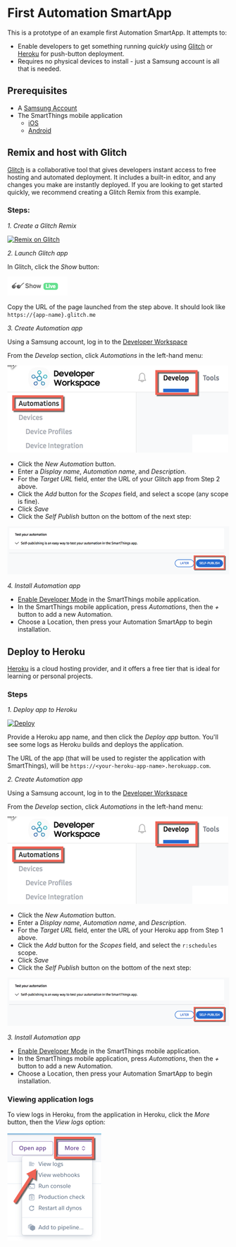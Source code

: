 # First Automation SmartApp

This is a prototype of an example first Automation SmartApp. It attempts to:

- Enable developers to get something running _quickly_ using [Glitch](https://glitch.com) or [Heroku](https://heroku.com) for push-button deployment.
- Requires no physical devices to install - just a Samsung account is all that is needed.

## Prerequisites

- A [Samsung Account](https://account.samsung.com/membership/index.do)
- The SmartThings mobile application
    - [iOS](https://itunes.apple.com/us/app/smartthings-samsung-connect/id1222822904?mt=8&uo=4)
    - [Android](https://play.google.com/store/apps/details?id=com.samsung.android.oneconnect)

## Remix and host with Glitch

[Glitch](https://glitch.com) is a collaborative tool that gives developers instant access to free hosting and automated deployment. It includes a built-in editor, and any changes you make are instantly deployed. If you are looking to get started quickly, we recommend creating a Glitch Remix from this example.

### Steps:

_1. Create a Glitch Remix_ 

[![Remix on Glitch](https://cdn.glitch.com/2703baf2-b643-4da7-ab91-7ee2a2d00b5b%2Fremix-button.svg)](https://glitch.com/edit/#!/import/github/jimmyjames/first-automation-smartapp)

_2. Launch Glitch app_

In Glitch, click the _Show_ button: 

![Show Glitch app](./glitch-show.png)

Copy the URL of the page launched from the step above. It should look like `https://{app-name}.glitch.me`

_3. Create Automation app_

Using a Samsung account, log in to the [Developer Workspace](https://devworkspace.developer.samsung.com/smartthingsconsole/iotweb/site)

From the _Develop_ section, click _Automations_ in the left-hand menu:

![Automations](./workspace-automations-menu.png)
 
- Click the _New Automation_ button.
- Enter a _Display name_, _Automation name_, and _Description_.
- For the _Target URL_ field, enter the URL of your Glitch app from Step 2 above.
- Click the _Add_ button for the _Scopes_ field, and select a scope (any scope is fine).
- Click _Save_
- Click the _Self Publish_ button on the bottom of the next step:

![Self Publish](./workspace-self-publish.png)

_4. Install Automation app_

- [Enable Developer Mode](https://smartthings.developer.samsung.com/docs/guides/testing/developer-mode.html#Enable-Developer-Mode) in the SmartThings mobile application.
- In the SmartThings mobile application, press _Automations_, then the _+_ button to add a new Automation.
- Choose a Location, then press your Automation SmartApp to begin installation.


## Deploy to Heroku

[Heroku](https://heroku.com) is a cloud hosting provider, and it offers a free tier that is ideal for learning or personal projects.

### Steps

_1. Deploy app to Heroku_

[![Deploy](https://www.herokucdn.com/deploy/button.svg)](https://heroku.com/deploy)

Provide a Heroku app name, and then click the _Deploy app_ button. You'll see some logs as Heroku builds and deploys the application.

The URL of the app (that will be used to register the application with SmartThings), will be `https://<your-heroku-app-name>.herokuapp.com`.

_2. Create Automation app_

Using a Samsung account, log in to the [Developer Workspace](https://devworkspace.developer.samsung.com/smartthingsconsole/iotweb/site)

From the _Develop_ section, click _Automations_ in the left-hand menu:

![Automations](./workspace-automations-menu.png)
 
- Click the _New Automation_ button.
- Enter a _Display name_, _Automation name_, and _Description_.
- For the _Target URL_ field, enter the URL of your Heroku app from Step 1 above.
- Click the _Add_ button for the _Scopes_ field, and select the `r:schedules` scope.
- Click _Save_
- Click the _Self Publish_ button on the bottom of the next step:

![Self Publish](./workspace-self-publish.png)

_3. Install Automation app_

- [Enable Developer Mode](https://smartthings.developer.samsung.com/docs/guides/testing/developer-mode.html#Enable-Developer-Mode) in the SmartThings mobile application.
- In the SmartThings mobile application, press _Automations_, then the _+_ button to add a new Automation.
- Choose a Location, then press your Automation SmartApp to begin installation.

### Viewing application logs

To view logs in Heroku, from the application in Heroku, click the _More_ button, then the _View logs_ option:

![Heroku logs](./heroku-view-logs.png)
